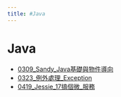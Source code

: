 ```yaml
---
title: #Java
---
```


# Java

- [0309_Sandy_Java基礎與物件導向](/pages/reports/2025/0309_Sandy_Java基礎與物件導向.md)
- [0323_例外處理_Exception](/pages/reports/2025/0323_Joy_例外處理_Exception.md)
- [0419_Jessie_17搞個微_服務](/pages/reports/2025/0419_Jessie_17搞個微_服務.md)
